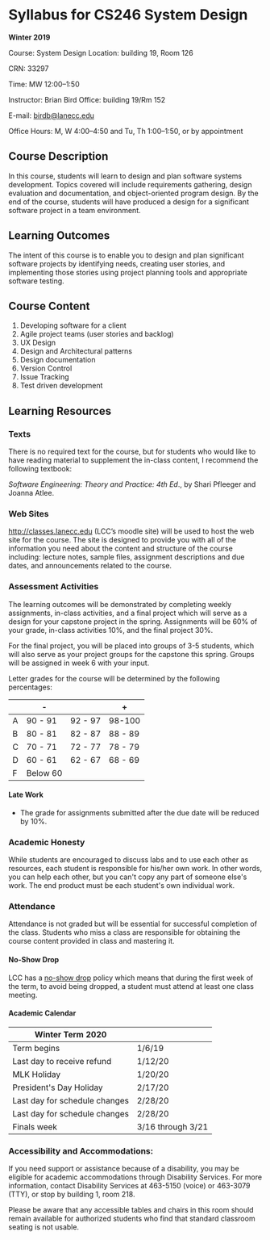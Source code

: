 # Syllabus for CS246 System Design

**Winter 2019** 

Course: System Design Location: building 19, Room 126

CRN: 33297 

Time: MW 12:00&ndash;1:50 

Instructor: Brian Bird Office: building 19/Rm 152

E-mail: birdb@lanecc.edu

Office Hours: M, W 4:00&ndash;4:50 and Tu, Th 1:00&ndash;1:50, or by appointment

## Course Description 

In this course, students will learn to design and plan software systems development. Topics covered will include requirements gathering, design evaluation and documentation, and object-oriented program design. By the end of the course, students will have produced a design for a significant software project in a team environment. 

## Learning Outcomes 

The intent of this course is to enable you to design and plan significant software projects by identifying needs, creating user stories, and implementing those stories using project planning tools and appropriate software testing. 

## Course Content 

1. Developing software for a client
2. Agile project teams (user stories and backlog) 
3. UX Design 
4. Design and Architectural patterns 
5. Design documentation 
6. Version Control 
7. Issue Tracking 
8. Test driven development 



## Learning Resources 

### Texts

There is no required text for the course, but for students who would like to have reading material to supplement the in-class content, I recommend the following textbook: 

*Software Engineering: Theory and Practice: 4th Ed*., by Shari Pfleeger and Joanna Atlee. 

### Web Sites 

http://classes.lanecc.edu (LCC’s moodle site) will be used to host the web site for the course. The site is designed to provide you with all of the information you need about the content and structure of the course including: lecture notes, sample files, assignment descriptions and due dates, and announcements related to the course. 

### Assessment Activities 

The learning outcomes will be demonstrated by completing weekly assignments, in-class activities, and a final project which will serve as a design for your capstone project in the spring. Assignments will be 60% of your grade, in-class activities 10%, and the final project 30%. 

For the final project, you will be placed into groups of 3-5 students, which will also serve as your project groups for the capstone this spring. Groups will be assigned in week 6 with your input. 

Letter grades for the course will be determined by the following percentages:        

|      | -        |         | +       |
| ---- | -------- | ------- | ------- |
| A    | 90 - 91  | 92 - 97 | 98-100  |
| B    | 80 - 81  | 82 - 87 | 88 - 89 |
| C    | 70 - 71  | 72 - 77 | 78 - 79 |
| D    | 60 - 61  | 62 - 67 | 68 - 69 |
| F    | Below 60 |         |         |



#### Late Work

- The grade for assignments submitted after the due date will be reduced by 10%.

  

### Academic Honesty

While students are encouraged to discuss labs and to use each other as resources, each student is responsible for his/her own work. In other words, you can help each other, but you can't copy any part of someone else's work. The end product must be each student's own individual work.



### Attendance

Attendance is not graded but will be essential for successful completion of the class. Students who miss a class are responsible for obtaining the course content provided in class and mastering it. 

#### No-Show Drop

LCC has a [no-show drop](https://www.lanecc.edu/esfs/noshow-drops) policy which means that during the first week of the term, to avoid being dropped, a student must attend at least one class meeting.

#### Academic Calendar

| Winter Term 2020              |                   |
| ----------------------------- | ----------------- |
| Term begins                   | 1/6/19            |
| Last day to receive refund    | 1/12/20           |
| MLK Holiday                   | 1/20/20           |
| President's Day Holiday       | 2/17/20           |
| Last day for schedule changes | 2/28/20           |
| Last day for schedule changes | 2/28/20           |
| Finals week                   | 3/16 through 3/21 |



### Accessibility and Accommodations: 

If you need support or assistance because of a disability, you may be eligible for academic accommodations through Disability Services. For more information, contact Disability Services at 463-5150 (voice) or 463-3079 (TTY), or stop by building 1, room 218. 

Please be aware that any accessible tables and chairs in this room should remain available for authorized students who find that standard classroom seating is not usable.


